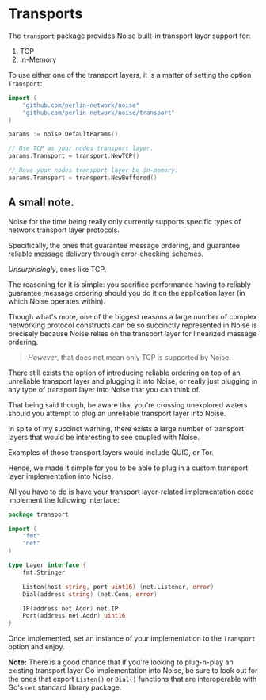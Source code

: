 # Transports

The `transport` package provides Noise built-in transport layer support for:

1. TCP
2. In-Memory

To use either one of the transport layers, it is a matter of setting the option `Transport`:

```go
import (
	"github.com/perlin-network/noise"
	"github.com/perlin-network/noise/transport"
)

params := noise.DefaultParams()

// Use TCP as your nodes transport layer.
params.Transport = transport.NewTCP()

// Have your nodes transport layer be in-memory.
params.Transport = transport.NewBuffered()
```

## A small note.

Noise for the time being really only currently supports specific types of network transport layer protocols.

Specifically, the ones that guarantee message ordering, and guarantee reliable message delivery through error-checking schemes.

_Unsurprisingly_, ones like TCP.

The reasoning for it is simple: you sacrifice performance having to reliably guarantee message ordering should you do it on the application layer (in which Noise operates within).

Though what's more, one of the biggest reasons a large number of complex networking protocol constructs can be so succinctly represented in Noise is precisely because Noise relies on the transport layer for linearized message ordering.

> _However_, that does not mean only TCP is supported by Noise.

There still exists the option of introducing reliable ordering on top of an unreliable transport layer and plugging it into Noise, or really just plugging in any type of transport layer into Noise that you can think of.

That being said though, be aware that you're crossing unexplored waters should you attempt to plug an unreliable transport layer into Noise. 

In spite of my succinct warning, there exists a large number of transport layers that would be interesting to see coupled with Noise.

Examples of those transport layers would include QUIC, or Tor.

Hence, we made it simple for you to be able to plug in a custom transport layer implementation into Noise.

All you have to do is have your transport layer-related implementation code implement the following interface:

```go
package transport

import (
	"fmt"
	"net"
)

type Layer interface {
	fmt.Stringer

	Listen(host string, port uint16) (net.Listener, error)
	Dial(address string) (net.Conn, error)

	IP(address net.Addr) net.IP
	Port(address net.Addr) uint16
}
```

Once implemented, set an instance of your implementation to the `Transport` option and enjoy.

**Note:** There is a good chance that if you're looking to plug-n-play an existing transport layer Go implementation into Noise, be sure to look out for the ones that export `Listen()` or `Dial()` functions that are interoperable with Go's `net` standard library package.